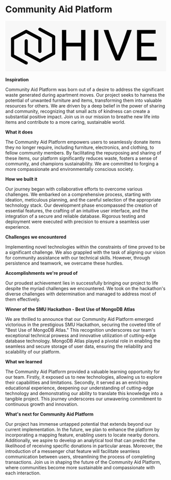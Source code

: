 # Community Aid Platform

![HIVE](data/HIVE.jpg)

**Inspiration**

Community Aid Platform was born out of a desire to address the significant waste generated during apartment moves. Our project seeks to harness the potential of unwanted furniture and items, transforming them into valuable resources for others. We are driven by a deep belief in the power of sharing and community, recognizing that small acts of kindness can create a substantial positive impact. Join us in our mission to breathe new life into items and contribute to a more caring, sustainable world.

**What it does**

The Community Aid Platform empowers users to seamlessly donate items they no longer require, including furniture, electronics, and clothing, to fellow community members. By facilitating the repurposing and sharing of these items, our platform significantly reduces waste, fosters a sense of community, and champions sustainability. We are committed to forging a more compassionate and environmentally conscious society.

**How we built it**

Our journey began with collaborative efforts to overcome various challenges. We embarked on a comprehensive process, starting with ideation, meticulous planning, and the careful selection of the appropriate technology stack. Our development phase encompassed the creation of essential features, the crafting of an intuitive user interface, and the integration of a secure and reliable database. Rigorous testing and deployment were executed with precision to ensure a seamless user experience.

**Challenges we encountered**

Implementing novel technologies within the constraints of time proved to be a significant challenge. We also grappled with the task of aligning our vision for community assistance with our technical skills. However, through persistence and teamwork, we overcame these hurdles.

**Accomplishments we're proud of**

Our proudest achievement lies in successfully bringing our project to life despite the myriad challenges we encountered. We took on the hackathon's diverse challenges with determination and managed to address most of them effectively.

**Winner of the SMU Hackathon - Best Use of MongoDB Atlas**

We are thrilled to announce that our Community Aid Platform emerged victorious in the prestigious SMU Hackathon, securing the coveted title of "Best Use of MongoDB Atlas." This recognition underscores our team's exceptional technical prowess and innovative utilization of cutting-edge database technology. MongoDB Atlas played a pivotal role in enabling the seamless and secure storage of user data, ensuring the reliability and scalability of our platform.

**What we learned**

The Community Aid Platform provided a valuable learning opportunity for our team. Firstly, it exposed us to new technologies, allowing us to explore their capabilities and limitations. Secondly, it served as an enriching educational experience, deepening our understanding of cutting-edge technology and demonstrating our ability to translate this knowledge into a tangible project. This journey underscores our unwavering commitment to continuous growth and innovation.

**What's next for Community Aid Platform**

Our project has immense untapped potential that extends beyond our current implementation. In the future, we plan to enhance the platform by incorporating a mapping feature, enabling users to locate nearby donors. Additionally, we aspire to develop an analytical tool that can predict the likelihood of receiving specific donations in particular areas. Moreover, the introduction of a messenger chat feature will facilitate seamless communication between users, streamlining the process of completing transactions. Join us in shaping the future of the Community Aid Platform, where communities become more sustainable and compassionate with each interaction.
